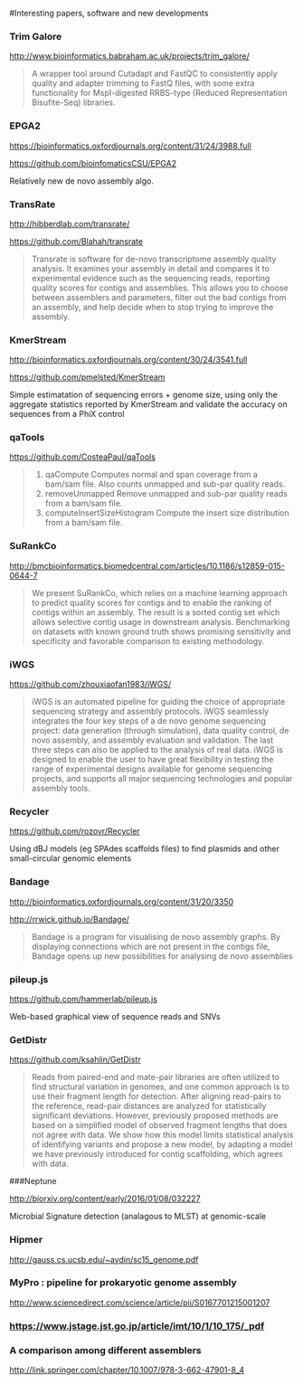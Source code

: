 #Interesting papers, software and new developments

### Trim Galore

http://www.bioinformatics.babraham.ac.uk/projects/trim_galore/

>A wrapper tool around Cutadapt and FastQC to consistently apply quality and adapter trimming to FastQ files, with some extra functionality for MspI-digested RRBS-type (Reduced Representation Bisufite-Seq) libraries.

### EPGA2

https://bioinformatics.oxfordjournals.org/content/31/24/3988.full

https://github.com/bioinfomaticsCSU/EPGA2

Relatively new de novo assembly algo. 


### TransRate

http://hibberdlab.com/transrate/

https://github.com/Blahah/transrate

>Transrate is software for de-novo transcriptome assembly quality analysis. It examines your assembly in detail and compares it to experimental evidence such as the sequencing reads, reporting quality scores for contigs and assemblies. This allows you to choose between assemblers and parameters, filter out the bad contigs from an assembly, and help decide when to stop trying to improve the assembly.


### KmerStream

http://bioinformatics.oxfordjournals.org/content/30/24/3541.full

https://github.com/pmelsted/KmerStream


Simple estimatation of sequencing errors + genome size, using only the aggregate statistics reported by KmerStream and validate the 
accuracy on sequences from a PhiX control

### qaTools

https://github.com/CosteaPaul/qaTools

>1. qaCompute
>   Computes normal and span coverage from a bam/sam file.
>   Also counts unmapped and sub-par quality reads.
>2. removeUnmapped
>   Remove unmapped and sub-par quality reads from a bam/sam file.
>3. computeInsertSizeHistogram
>   Compute the insert size distribution from a bam/sam file.

### SuRankCo

http://bmcbioinformatics.biomedcentral.com/articles/10.1186/s12859-015-0644-7

>We present SuRankCo, which relies on a machine learning approach to predict quality scores for contigs and to enable the ranking of contigs within an assembly. The result is a sorted contig set which allows selective contig usage in downstream analysis. Benchmarking on datasets with known ground truth shows promising sensitivity and specificity and favorable comparison to existing methodology.

### iWGS

https://github.com/zhouxiaofan1983/iWGS/

>iWGS is an automated pipeline for guiding the choice of appropriate sequencing strategy and assembly protocols. iWGS seamlessly integrates the four key steps of a de novo genome sequencing project: data generation (through simulation), data quality control, de novo assembly, and assembly evaluation and validation. The last three steps can also be applied to the analysis of real data. iWGS is designed to enable the user to have great flexibility in testing the range of experimental designs available for genome sequencing projects, and supports all major sequencing technologies and popular assembly tools.

### Recycler

https://github.com/rozovr/Recycler

Using dBJ models (eg SPAdes scaffolds files) to find plasmids and other small-circular genomic elements


### Bandage

http://bioinformatics.oxfordjournals.org/content/31/20/3350

http://rrwick.github.io/Bandage/

>Bandage is a program for visualising de novo assembly graphs. By displaying connections which are not present in the contigs file, Bandage opens up new possibilities for analysing de novo assemblies


### pileup.js

https://github.com/hammerlab/pileup.js

Web-based graphical view of sequence reads and SNVs


### GetDistr

https://github.com/ksahlin/GetDistr

>Reads from paired-end and mate-pair libraries are often utilized to find structural variation in genomes, and one common approach is to use their fragment length for detection. After aligning read-pairs to the reference, read-pair distances are analyzed for statistically significant deviations. However, previously proposed methods are based on a simplified model of observed fragment lengths that does not agree with data. We show how this model limits statistical analysis of identifying variants and propose a new model, by adapting a model we have previously introduced for contig scaffolding, which agrees with data.

###Neptune

http://biorxiv.org/content/early/2016/01/08/032227

Microbial Signature detection (analagous to MLST) at genomic-scale

### Hipmer

http://gauss.cs.ucsb.edu/~aydin/sc15_genome.pdf

### MyPro : pipeline for prokaryotic genome assembly

http://www.sciencedirect.com/science/article/pii/S0167701215001207

###  https://www.jstage.jst.go.jp/article/imt/10/1/10_175/_pdf

### A comparison among different assemblers

 http://link.springer.com/chapter/10.1007/978-3-662-47901-8_4
